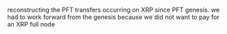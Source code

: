 reconstructing the PFT transfers occurring on XRP since PFT genesis. we had to work forward from the genesis because we did not want to pay for an XRP full node
